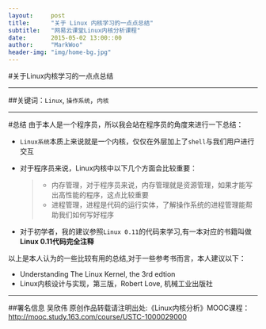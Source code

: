 ```yaml
---
layout:     post
title:      "关于 Linux 内核学习的一点点总结"
subtitle:   "网易云课堂Linux内核分析课程"
date:       2015-05-02 13:00::00
author:     "MarkWoo"
header-img: "img/home-bg.jpg"
---
```


#关于Linux内核学习的一点点总结

---
##关键词：`Linux`, `操作系统`，`内核`

---
#总结
由于本人是一个程序员，所以我会站在程序员的角度来进行一下总结：

- `Linux系统`本质上来说就是一个内核，仅仅在外层加上了`shell`与我们用户进行交互
- 对于程序员来说，Linux内核中以下几个方面会比较重要：
    >* 内存管理，对于程序员来说，内存管理就是资源管理，如果才能写出高性能的程序，这点比较重要
    >* 进程管理，进程是代码的运行实体，了解操作系统的进程管理能帮助我们如何写好程序

- 对于初学者，我的建议参照`Linux 0.11`的代码来学习,有一本对应的书籍叫做**Linux 0.11代码完全注释**

以上是本人认为的一些比较有用的总结,对于一些参考书而言，本人建议以下：
- Understanding The Linux Kernel, the 3rd edtion
- Linux内核设计与实现，第三版，Robert Love, 机械工业出版社

---
##署名信息
    吴欣伟 原创作品转载请注明出处:《Linux内核分析》MOOC课程：http://mooc.study.163.com/course/USTC-1000029000

